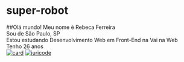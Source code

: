 # super-robot
##Olá mundo! Meu nome é Rebeca Ferreira <br>
Sou de São Paulo, SP <br>
Estou estudando Desenvolvimento Web em Front-End na Vai na Web <br>
Tenho 26 anos<br>
[![card](https://github-readme-stats.vercel.app/api?username=RebecaFer23&theme=default&show_icons=true)](https://github.com/anuraghazra/github-readme-stats)
[![iuricode](https://github-readme-stats.vercel.app/api/top-langs/?username=RebecaFer23&layout=compact)](https://github.com/anuraghazra/github-readme-stats)